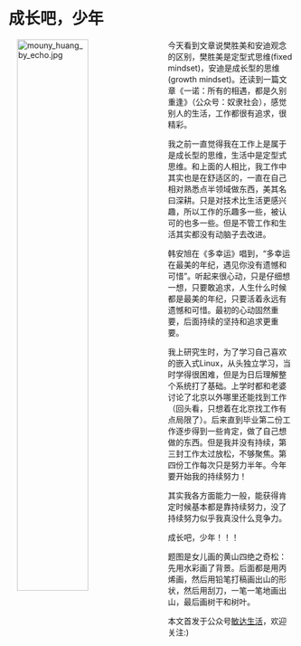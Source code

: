 # 成长吧，少年

<img alt="mouny_huang_by_echo.jpg" src="{{site.url}}/public/images/misc/mouny_huang_by_echo.jpg" width="50%" align="left" style="margin: 0px 15px">

今天看到文章说樊胜美和安迪观念的区别，樊胜美是定型式思维(fixed mindset)，安迪是成长型的思维(growth mindset)。还读到一篇文章《一诺：所有的相遇，都是久别重逢》（公众号：奴隶社会），感觉别人的生活，工作都很有追求，很精彩。

我之前一直觉得我在工作上是属于是成长型的思维，生活中是定型式思维。和上面的人相比，我工作中其实也是在舒适区的，一直在自己相对熟悉点半领域做东西，美其名曰深耕。只是对技术比生活更感兴趣，所以工作的乐趣多一些，被认可的也多一些。但是不管工作和生活其实都没有动脑子去改进。

韩安旭在《多幸运》唱到，“多幸运在最美的年纪，遇见你没有遗憾和可惜”。听起来很心动，只是仔细想一想，只要敢追求，人生什么时候都是最美的年纪，只要活着永远有遗憾和可惜。最初的心动固然重要，后面持续的坚持和追求更重要。

我上研究生时，为了学习自己喜欢的嵌入式Linux，从头独立学习，当时学得很困难，但是为日后理解整个系统打了基础。上学时都和老婆讨论了北京以外哪里还能找到工作（回头看，只想着在北京找工作有点局限了）。后来直到毕业第二份工作逐步得到一些肯定，做了自己想做的东西。但是我并没有持续，第三封工作太过放松，不够聚焦。第四份工作每次只是努力半年。今年要开始我的持续努力！

其实我各方面能力一般，能获得肯定时候基本都是靠持续努力，没了持续努力似乎我真没什么竞争力。

成长吧，少年！！！

题图是女儿画的黄山四绝之奇松：先用水彩画了背景。后面都是用丙烯画，然后用铅笔打稿画出山的形状，然后用刮刀，一笔一笔地画出山，最后画树干和树叶。

本文首发于公众号[敏达生活](https://mp.weixin.qq.com/s?__biz=MzI5MzcwODYxMQ==&mid=2247483666&idx=1&sn=448930665e101ca14e261313a4ef92c6&chksm=ec6cb73edb1b3e288e1d63c7337aee46ae8d5ec39ce3ea844e4f52798268d0168b5957da98b0#rd)，欢迎关注:)
